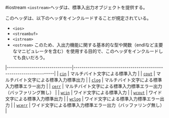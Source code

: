 #iostream
`<iostream>`ヘッダは、標準入出力オブジェクトを提供する。

このヘッダは、以下のヘッダをインクルードすることが規定されている。
- `<ios>`
- `<streambuf>`
- `<istream>`
- `<ostream>`
このため、入出力機能に関する基本的な型や関数（endlなど主要なマニピュレータを含む）を使用する目的で、このヘッダをインクルードしても良いだろう。

|--------------------------------|--------------------------------------------------------------------|
| [`cin`](./iostream/cin.md)     | マルチバイト文字による標準入力                                     |
| [`cout`](./iostream/cout.md)   | マルチバイト文字による標準入力標準出力                             |
| [`clog`](./iostream/clog.md)   | マルチバイト文字による標準入力標準エラー出力                       |
| [`cerr`](./iostream/cerr.md)   | マルチバイト文字による標準入力標準エラー出力（バッファリング無し） |
| [`wcin`](./iostream/wcin.md)   | ワイド文字による標準入力                                           |
| [`wcout`](./iostream/wcout.md) | ワイド文字による標準入力標準出力                                   |
| [`wclog`](./iostream/wclog.md) | ワイド文字による標準入力標準エラー出力                             |
| [`wcerr`](./iostream/wcerr.md) | ワイド文字による標準入力標準エラー出力（バッファリング無し）       |
